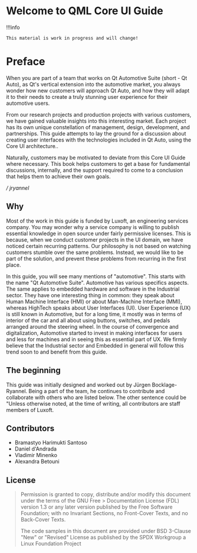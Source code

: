 # Welcome to QML Core UI Guide

!!!info

    This material is work in progress and will change!


# Preface

When you are part of a team that works on Qt Automotive Suite (short - Qt Auto), as Qt's vertical extension into the automotive market, you always wonder how new customers will approach Qt Auto, and how they will adapt it to their needs to create a truly stunning user experience for their automotive users.

From our research projects and production projects with various customers, we have gained valuable insights into this interesting market. Each project has its own unique constellation of management, design, development, and partnerships. This guide attempts to lay the ground for a discussion about creating user interfaces with the technologies included in Qt Auto, using the Core UI architecture..

Naturally, customers may be motivated to deviate from this Core UI Guide where necessary. This book helps customers to get a base for fundamental discussions, internally, and the support required to come to a conclusion that helps them to achieve their own goals.

*/ jryannel*

## Why

Most of the work in this guide is funded by Luxoft, an engineering services company. You may wonder why a service company is willing to publish essential knowledge in open source under fairly permissive licenses. This is because, when we conduct customer projects in the UI domain, we have noticed certain recurring patterns. Our philosophy is not based on watching customers stumble over the same problems. Instead, we would like to be part of the solution, and prevent these problems from recurring in the first place.

In this guide, you will see many mentions of "automotive". This starts with the name "Qt Automotive Suite". Automotive has various specifics aspects. The same applies to embedded hardware and software in the Industrial sector. They have one interesting thing in common: they speak about Human Machine Interface (HMI) or about Man-Machine Interface (MMI), whereas HighTech speaks about User Interfaces (UI). User Experience (UX) is still known in Automotive, but for a long time, it mostly was in terms of interior of the car and all about using buttons, switches, and pedals arranged around the steering wheel. In the course of convergence and digitalization, Automotive started to invest in making interfaces for users and less for machines and in seeing this as essential part of UX. We firmly believe that the Industrial sector and Embedded in general will follow this trend soon to and benefit from this guide.


## The beginning

This guide was initially designed and worked out by Jürgen Bocklage-Ryannel. Being a part of the team, he continues to contribute and collaborate with others who are listed below. The other sentence could be "Unless otherwise noted, at the time of writing, all contributors are staff members of Luxoft.


## Contributors

* Bramastyo Harimukti Santoso
* Daniel d'Andrada
* Vladimir Minenko
* Alexandra Betouni

## License


> Permission is granted to copy, distribute and/or modify this document under the terms of the GNU Free > Documentation License (FDL) version 1.3 or any later version published by the Free Software Foundation; with no Invariant Sections, no Front-Cover Texts, and no Back-Cover Texts.
>
> The code samples in this document are provided under BSD 3-Clause "New" or "Revised" License as published by the SPDX Workgroup a Linux Foundation Project
